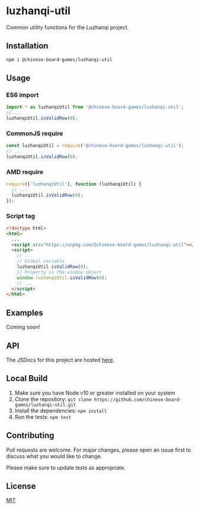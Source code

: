 # luzhanqi-util

Common utility functions for the Luzhanqi project.

## Installation

```bash
npm i @chinese-board-games/luzhanqi-util
```

## Usage

### ES6 import
```js
import * as luzhanqiUtil from '@chinese-board-games/luzhanqi-util';
// ...
luzhanqiUtil.isValidRow(0);
```

### CommonJS require
```js
const luzhanqiUtil = require('@chinese-board-games/luzhanqi-util');
// ...
luzhanqiUtil.isValidRow(0);
```

### AMD require
```js
require(['luzhanqiUtil'], function (luzhanqiUtil) {
  // ...
  luzhanqiUtil.isValidRow(0);
});
```

### Script tag
```html
<!doctype html>
<html>
  ...
  <script src="https://unpkg.com/@chinese-board-games/luzhanqi-util"></script>
  <script>
    // ...
    // Global variable
    luzhanqiUtil.isValidRow(0);
    // Property in the window object
    window.luzhanqiUtil.isValidRow(0);
    // ...
  </script>
</html>
```
## Examples
Coming soon!

## API
The JSDocs for this project are hosted [here](https://chinese-board-games.github.io/luzhanqi-util/).

## Local Build
1. Make sure you have Node v10 or greater installed on your system
2. Clone the repository: `git clone https://github.com/chinese-board-games/luzhanqi-util.git`
3. Install the dependencies: `npm install`
4. Run the tests: `npm test`

## Contributing
Pull requests are welcome. For major changes, please open an issue first to discuss what you would like to change.

Please make sure to update tests as appropriate.

## License
[MIT](https://choosealicense.com/licenses/mit/)

